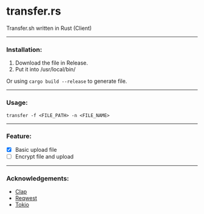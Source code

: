 # transfer.rs
Transfer.sh written in Rust (Client)

---
### Installation:
1. Download the file in Release.
2. Put it into /usr/local/bin/

Or using `cargo build --release` to generate file.

---
### Usage:
```
transfer -f <FILE_PATH> -n <FILE_NAME>
```

---
### Feature:
- [x] Basic upload file
- [ ] Encrypt file and upload

---
### Acknowledgements:
- [Clap](https://github.com/clap-rs/clap)
- [Reqwest](https://github.com/seanmonstar/reqwest)
- [Tokio](https://github.com/tokio-rs/tokio)
